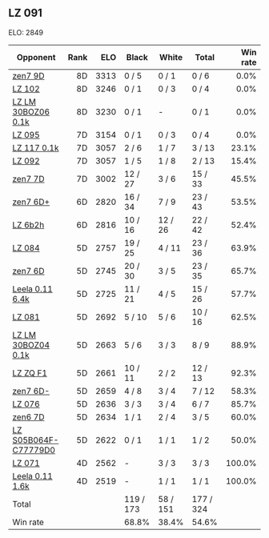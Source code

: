 ## LZ 091 ##

ELO: 2849

Opponent | Rank | ELO | Black | White | Total | Win rate
---------|-----:|----:|-------|-------|-------|-------:
[zen7 9D](zen7%209D.md) | 8D | 3313 | 0 / 5 | 0 / 1 | 0 / 6 | 0.0%
[LZ 102](LZ%20102.md) | 8D | 3246 | 0 / 1 | 0 / 3 | 0 / 4 | 0.0%
[LZ LM 30BOZ06 0.1k](LZ%20LM%2030BOZ06%200.1k.md) | 8D | 3230 | 0 / 1 | - | 0 / 1 | 0.0%
[LZ 095](LZ%20095.md) | 7D | 3154 | 0 / 1 | 0 / 3 | 0 / 4 | 0.0%
[LZ 117 0.1k](LZ%20117%200.1k.md) | 7D | 3057 | 2 / 6 | 1 / 7 | 3 / 13 | 23.1%
[LZ 092](LZ%20092.md) | 7D | 3057 | 1 / 5 | 1 / 8 | 2 / 13 | 15.4%
[zen7 7D](zen7%207D.md) | 7D | 3002 | 12 / 27 | 3 / 6 | 15 / 33 | 45.5%
[zen7 6D+](zen7%206D+.md) | 6D | 2820 | 16 / 34 | 7 / 9 | 23 / 43 | 53.5%
[LZ 6b2h](LZ%206b2h.md) | 6D | 2816 | 10 / 16 | 12 / 26 | 22 / 42 | 52.4%
[LZ 084](LZ%20084.md) | 5D | 2757 | 19 / 25 | 4 / 11 | 23 / 36 | 63.9%
[zen7 6D](zen7%206D.md) | 5D | 2745 | 20 / 30 | 3 / 5 | 23 / 35 | 65.7%
[Leela 0.11 6.4k](Leela%200.11%206.4k.md) | 5D | 2725 | 11 / 21 | 4 / 5 | 15 / 26 | 57.7%
[LZ 081](LZ%20081.md) | 5D | 2692 | 5 / 10 | 5 / 6 | 10 / 16 | 62.5%
[LZ LM 30BOZ04 0.1k](LZ%20LM%2030BOZ04%200.1k.md) | 5D | 2663 | 5 / 6 | 3 / 3 | 8 / 9 | 88.9%
[LZ ZQ F1](LZ%20ZQ%20F1.md) | 5D | 2661 | 10 / 11 | 2 / 2 | 12 / 13 | 92.3%
[zen7 6D-](zen7%206D-.md) | 5D | 2659 | 4 / 8 | 3 / 4 | 7 / 12 | 58.3%
[LZ 076](LZ%20076.md) | 5D | 2636 | 3 / 3 | 3 / 4 | 6 / 7 | 85.7%
[zen6 7D](zen6%207D.md) | 5D | 2634 | 1 / 1 | 2 / 4 | 3 / 5 | 60.0%
[LZ S05B064F-C77779D0](LZ%20S05B064F-C77779D0.md) | 5D | 2622 | 0 / 1 | 1 / 1 | 1 / 2 | 50.0%
[LZ 071](LZ%20071.md) | 4D | 2562 | - | 3 / 3 | 3 / 3 | 100.0%
[Leela 0.11 1.6k](Leela%200.11%201.6k.md) | 4D | 2519 | - | 1 / 1 | 1 / 1 | 100.0%
Total | | | 119 / 173 | 58 / 151 | 177 / 324 | 
Win rate| | | 68.8% | 38.4% | 54.6% | 
